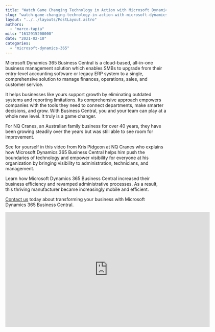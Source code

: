 ```yaml
---
title: "Watch Game Changing Technology in Action with Microsoft Dynamics 365 Business Central"
slug: "watch-game-changing-technology-in-action-with-microsoft-dynamics-365-business-central"
layout: "../../layouts/PostLayout.astro"
authors: 
  - "marco-tapia"
mils: "1612915200000"
date: "2021-02-10"
categories: 
  - "microsoft-dynamics-365"
---
```


Microsoft Dynamics 365 Business Central is a cloud-based, all-in-one business management solution which enables SMBs to upgrade from their entry-level accounting software or legacy ERP system to a single, comprehensive solution to manage finances, operations, sales, and customer service.

It helps businesses like yours support growth by eliminating outdated systems and reporting limitations. Its comprehensive approach empowers companies with the tools they need to connect departments, make smarter decisions, and grow. With Business Central, you and your team can play at a whole new level. It truly is a game changer.

For NQ Cranes, an Australian family business for over 40 years, they have been growing steadily over the years but was still able to see room for improvement.

See for yourself in this video from Kris Pidgeon at NQ Cranes who explains how Microsoft Dynamics 365 Business Central helps him push the boundaries of technology and empower visibility for everyone at his organization by bringing visibility to administration, technicians, and management.

Learn how Microsoft Dynamics 365 Business Central increased their business efficiency and revamped administrative processes. As a result, this thriving manufacturer became increasingly mobile and efficient.

[Contact us](https://picnet.com.au/blog/watch-game-changing-technology-in-action-with-microsoft-dynamics-365-business-central/#contactus) today about transforming your business with Microsoft Dynamics 365 Business Central.

<iframe src="https://player.vimeo.com/video/375964633?h=d3a2aa2f0b&byline=0&portrait=0" width="640" height="360" frameborder="0" allow="autoplay; fullscreen; picture-in-picture" allowfullscreen></iframe>
